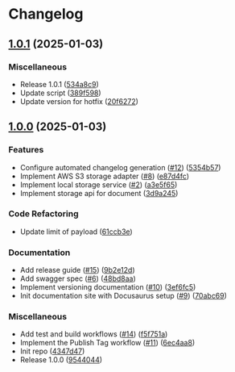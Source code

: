 # Changelog

## [1.0.1](https://github.com/uncefact/project-identity-resolver/compare/1.0.0...v1.0.1) (2025-01-03)


### Miscellaneous

* Release 1.0.1 ([534a8c9](https://github.com/uncefact/project-identity-resolver/commit/534a8c90c38daea49ee26da65c11ec57e5797e9a))
* Update script ([389f598](https://github.com/uncefact/project-identity-resolver/commit/389f59855b8047adfccec61155e7621199974678))
* Update version for hotfix ([20f6272](https://github.com/uncefact/project-identity-resolver/commit/20f62722e9635336731057e079e11f4cd12cc400))

## [1.0.0](https://github.com/uncefact/project-identity-resolver/compare/v1.0.0...v1.0.0) (2025-01-03)


### Features

* Configure automated changelog generation ([#12](https://github.com/uncefact/project-identity-resolver/issues/12)) ([5354b57](https://github.com/uncefact/project-identity-resolver/commit/5354b57907ff2f81d5db24e754597cf18d874db1))
* Implement AWS S3 storage adapter ([#8](https://github.com/uncefact/project-identity-resolver/issues/8)) ([e87d4fc](https://github.com/uncefact/project-identity-resolver/commit/e87d4fc2daff566962131cc092067ceb9e8bfbca))
* Implement local storage service ([#2](https://github.com/uncefact/project-identity-resolver/issues/2)) ([a3e5f65](https://github.com/uncefact/project-identity-resolver/commit/a3e5f65441bd686733e01177c03626bfc01c09d4))
* Implement storage api for document ([3d9a245](https://github.com/uncefact/project-identity-resolver/commit/3d9a2455ea96e07cd5288344733112c7206a0817))


### Code Refactoring

* Update limit of payload ([61ccb3e](https://github.com/uncefact/project-identity-resolver/commit/61ccb3e32e4db665a7c7b471bb1b7a8cc97331bb))


### Documentation

* Add release guide ([#15](https://github.com/uncefact/project-identity-resolver/issues/15)) ([9b2e12d](https://github.com/uncefact/project-identity-resolver/commit/9b2e12d68fb614da61378252058477f0f694baaa))
* Add swagger spec ([#6](https://github.com/uncefact/project-identity-resolver/issues/6)) ([48bd8aa](https://github.com/uncefact/project-identity-resolver/commit/48bd8aaba8af89b229fae795da3a46c0e6d89f98))
* Implement versioning documentation ([#10](https://github.com/uncefact/project-identity-resolver/issues/10)) ([3ef6fc5](https://github.com/uncefact/project-identity-resolver/commit/3ef6fc52ef6ac944f701f7cd791ede38694304db))
* Init documentation site with Docusaurus setup ([#9](https://github.com/uncefact/project-identity-resolver/issues/9)) ([70abc69](https://github.com/uncefact/project-identity-resolver/commit/70abc698c090d51e2c59c7cb2d47bcc0f080fa75))


### Miscellaneous

* Add test and build workflows ([#14](https://github.com/uncefact/project-identity-resolver/issues/14)) ([f5f751a](https://github.com/uncefact/project-identity-resolver/commit/f5f751a22799512ce0a948bc3a573997b3a9031d))
* Implement the Publish Tag workflow ([#11](https://github.com/uncefact/project-identity-resolver/issues/11)) ([6ec4aa8](https://github.com/uncefact/project-identity-resolver/commit/6ec4aa8e13f1ed3022fa6af56e54928563ff726f))
* Init repo ([4347d47](https://github.com/uncefact/project-identity-resolver/commit/4347d472c6c938a967459da01e41c4d4d390b9b0))
* Release 1.0.0 ([9544044](https://github.com/uncefact/project-identity-resolver/commit/954404413f5e8d663d4cf50861ab070d88337555))
